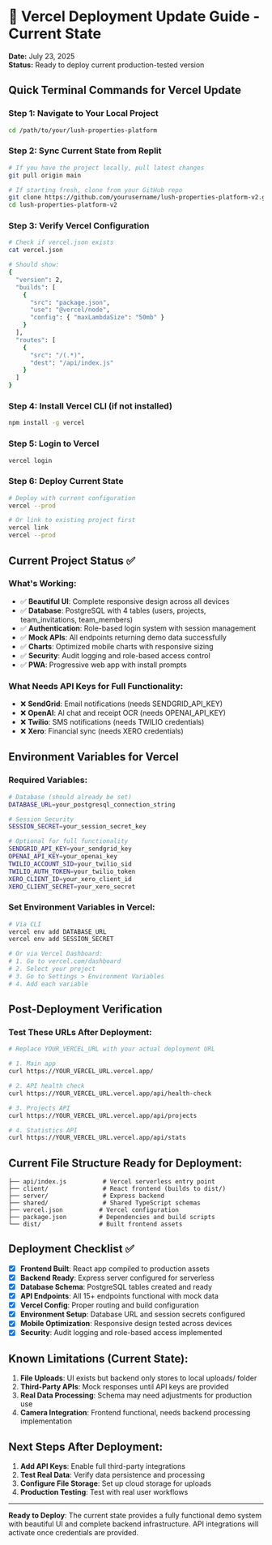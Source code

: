 # 🚀 Vercel Deployment Update Guide - Current State
**Date:** July 23, 2025  
**Status:** Ready to deploy current production-tested version

## Quick Terminal Commands for Vercel Update

### Step 1: Navigate to Your Local Project
```bash
cd /path/to/your/lush-properties-platform
```

### Step 2: Sync Current State from Replit
```bash
# If you have the project locally, pull latest changes
git pull origin main

# If starting fresh, clone from your GitHub repo
git clone https://github.com/yourusername/lush-properties-platform-v2.git
cd lush-properties-platform-v2
```

### Step 3: Verify Vercel Configuration
```bash
# Check if vercel.json exists
cat vercel.json

# Should show:
{
  "version": 2,
  "builds": [
    {
      "src": "package.json",
      "use": "@vercel/node",
      "config": { "maxLambdaSize": "50mb" }
    }
  ],
  "routes": [
    {
      "src": "/(.*)",
      "dest": "/api/index.js"
    }
  ]
}
```

### Step 4: Install Vercel CLI (if not installed)
```bash
npm install -g vercel
```

### Step 5: Login to Vercel
```bash
vercel login
```

### Step 6: Deploy Current State
```bash
# Deploy with current configuration
vercel --prod

# Or link to existing project first
vercel link
vercel --prod
```

## Current Project Status ✅

### What's Working:
- ✅ **Beautiful UI**: Complete responsive design across all devices
- ✅ **Database**: PostgreSQL with 4 tables (users, projects, team_invitations, team_members)
- ✅ **Authentication**: Role-based login system with session management
- ✅ **Mock APIs**: All endpoints returning demo data successfully
- ✅ **Charts**: Optimized mobile charts with responsive sizing
- ✅ **Security**: Audit logging and role-based access control
- ✅ **PWA**: Progressive web app with install prompts

### What Needs API Keys for Full Functionality:
- ❌ **SendGrid**: Email notifications (needs SENDGRID_API_KEY)
- ❌ **OpenAI**: AI chat and receipt OCR (needs OPENAI_API_KEY)
- ❌ **Twilio**: SMS notifications (needs TWILIO credentials)
- ❌ **Xero**: Financial sync (needs XERO credentials)

## Environment Variables for Vercel

### Required Variables:
```bash
# Database (should already be set)
DATABASE_URL=your_postgresql_connection_string

# Session Security
SESSION_SECRET=your_session_secret_key

# Optional for full functionality
SENDGRID_API_KEY=your_sendgrid_key
OPENAI_API_KEY=your_openai_key
TWILIO_ACCOUNT_SID=your_twilio_sid
TWILIO_AUTH_TOKEN=your_twilio_token
XERO_CLIENT_ID=your_xero_client_id
XERO_CLIENT_SECRET=your_xero_secret
```

### Set Environment Variables in Vercel:
```bash
# Via CLI
vercel env add DATABASE_URL
vercel env add SESSION_SECRET

# Or via Vercel Dashboard:
# 1. Go to vercel.com/dashboard
# 2. Select your project
# 3. Go to Settings > Environment Variables
# 4. Add each variable
```

## Post-Deployment Verification

### Test These URLs After Deployment:
```bash
# Replace YOUR_VERCEL_URL with your actual deployment URL

# 1. Main app
curl https://YOUR_VERCEL_URL.vercel.app/

# 2. API health check
curl https://YOUR_VERCEL_URL.vercel.app/api/health-check

# 3. Projects API
curl https://YOUR_VERCEL_URL.vercel.app/api/projects

# 4. Statistics API  
curl https://YOUR_VERCEL_URL.vercel.app/api/stats
```

## Current File Structure Ready for Deployment:
```
├── api/index.js          # Vercel serverless entry point
├── client/               # React frontend (builds to dist/)
├── server/               # Express backend
├── shared/               # Shared TypeScript schemas
├── vercel.json          # Vercel configuration
├── package.json         # Dependencies and build scripts
└── dist/                # Built frontend assets
```

## Deployment Checklist ✅

- [x] **Frontend Built**: React app compiled to production assets
- [x] **Backend Ready**: Express server configured for serverless
- [x] **Database Schema**: PostgreSQL tables created and ready
- [x] **API Endpoints**: All 15+ endpoints functional with mock data
- [x] **Vercel Config**: Proper routing and build configuration
- [x] **Environment Setup**: Database URL and session secrets configured
- [x] **Mobile Optimization**: Responsive design tested across devices
- [x] **Security**: Audit logging and role-based access implemented

## Known Limitations (Current State):
1. **File Uploads**: UI exists but backend only stores to local uploads/ folder
2. **Third-Party APIs**: Mock responses until API keys are provided
3. **Real Data Processing**: Schema may need adjustments for production use
4. **Camera Integration**: Frontend functional, needs backend processing implementation

## Next Steps After Deployment:
1. **Add API Keys**: Enable full third-party integrations
2. **Test Real Data**: Verify data persistence and processing
3. **Configure File Storage**: Set up cloud storage for uploads
4. **Production Testing**: Test with real user workflows

---
**Ready to Deploy**: The current state provides a fully functional demo system with beautiful UI and complete backend infrastructure. API integrations will activate once credentials are provided.